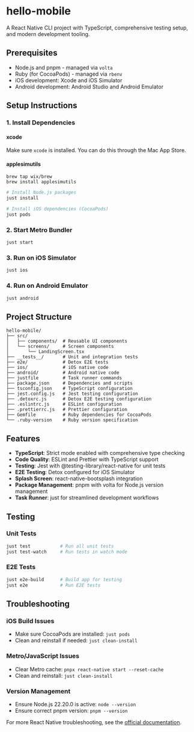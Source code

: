 # hello-mobile

A React Native CLI project with TypeScript, comprehensive testing setup, and modern development tooling.

## Prerequisites

- Node.js and pnpm - managed via `volta`
- Ruby (for CocoaPods) - managed via `rbenv`
- iOS development: Xcode and iOS Simulator
- Android development: Android Studio and Android Emulator

## Setup Instructions

### 1. Install Dependencies

#### xcode

Make sure `xcode` is installed. You can do this through the Mac App Store.

#### applesimutils

```shell
brew tap wix/brew
brew install applesimutils
```

```bash
# Install Node.js packages
just install

# Install iOS dependencies (CocoaPods)
just pods
```

### 2. Start Metro Bundler

```bash
just start
```

### 3. Run on iOS Simulator

```bash
just ios
```

### 4. Run on Android Emulator

```bash
just android
```

## Project Structure

```
hello-mobile/
├── src/
│   ├── components/  # Reusable UI components
│   └── screens/     # Screen components
│       └── LandingScreen.tsx
├── __tests__/       # Unit and integration tests
├── e2e/             # Detox E2E tests
├── ios/             # iOS native code
├── android/         # Android native code
├── justfile         # Task runner commands
├── package.json     # Dependencies and scripts
├── tsconfig.json    # TypeScript configuration
├── jest.config.js   # Jest testing configuration
├── .detoxrc.js      # Detox E2E testing configuration
├── .eslintrc.js     # ESLint configuration
├── .prettierrc.js   # Prettier configuration
├── Gemfile          # Ruby dependencies for CocoaPods
└── .ruby-version    # Ruby version specification
```

## Features

- **TypeScript**: Strict mode enabled with comprehensive type checking
- **Code Quality**: ESLint and Prettier with TypeScript support
- **Testing**: Jest with @testing-library/react-native for unit tests
- **E2E Testing**: Detox configured for iOS Simulator
- **Splash Screen**: react-native-bootsplash integration
- **Package Management**: pnpm with volta for Node.js version management
- **Task Runner**: just for streamlined development workflows

## Testing

### Unit Tests

```bash
just test           # Run all unit tests
just test-watch     # Run tests in watch mode
```

### E2E Tests

```bash
just e2e-build      # Build app for testing
just e2e            # Run E2E tests
```

## Troubleshooting

### iOS Build Issues

- Make sure CocoaPods are installed: `just pods`
- Clean and reinstall if needed: `just clean-install`

### Metro/JavaScript Issues

- Clear Metro cache: `pnpx react-native start --reset-cache`
- Clean and reinstall: `just clean-install`

### Version Management

- Ensure Node.js 22.20.0 is active: `node --version`
- Ensure correct pnpm version: `pnpm --version`

For more React Native troubleshooting, see the [official documentation](https://reactnative.dev/docs/troubleshooting).
